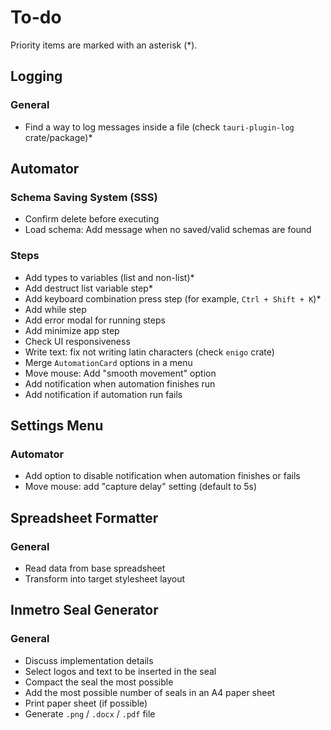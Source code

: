# To-do

Priority items are marked with an asterisk (\*).

## Logging

### General

- Find a way to log messages inside a file (check `tauri-plugin-log` crate/package)\*

## Automator

### Schema Saving System (SSS)

- Confirm delete before executing
- Load schema: Add message when no saved/valid schemas are found

### Steps

- Add types to variables (list and non-list)\*
- Add destruct list variable step\*
- Add keyboard combination press step (for example, `Ctrl + Shift + K`)\*
- Add while step
- Add error modal for running steps
- Add minimize app step
- Check UI responsiveness
- Write text: fix not writing latin characters (check `enigo` crate)
- Merge `AutomationCard` options in a menu
- Move mouse: Add "smooth movement" option
- Add notification when automation finishes run
- Add notification if automation run fails

## Settings Menu

### Automator

- Add option to disable notification when automation finishes or fails
- Move mouse: add "capture delay" setting (default to 5s)

## Spreadsheet Formatter

### General

- Read data from base spreadsheet
- Transform into target stylesheet layout

## Inmetro Seal Generator

### General

- Discuss implementation details
- Select logos and text to be inserted in the seal
- Compact the seal the most possible
- Add the most possible number of seals in an A4 paper sheet
- Print paper sheet (if possible)
- Generate `.png` / `.docx` / `.pdf` file
